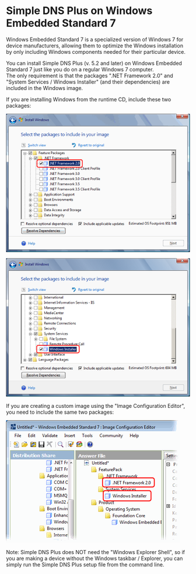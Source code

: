 ﻿---
category: 11
frontpage: false
comments: true
created-utc: 2019-01-01
modified-utc: 2019-01-01
---
# Simple DNS Plus on Windows Embedded Standard 7

Windows Embedded Standard 7 is a specialized version of Windows 7 for device manufacturers, allowing them to optimize the Windows installation by only including Windows components needed for their particular device.

You can install Simple DNS Plus (v. 5.2 and later) on Windows Embedded Standard 7 just like you do on a regular Windows 7 computer.  
The only requirement is that the packages ".NET Framework 2.0" and "System Services / Windows Installer" (and their dependencies) are included in the Windows image.

If you are installing Windows from the runtime CD, include these two packages:

![](img/118/1.png)

![](img/118/2.png)

If you are creating a custom image using the "Image Configuration Editor", you need to include the same two packages:

![](img/118/3.png)

Note: Simple DNS Plus does NOT need the "Windows Explorer Shell", so if you are making a device without the Windows taskbar / Explorer, you can simply run the Simple DNS Plus setup file from the command line.